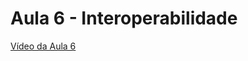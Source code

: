 # Aula 6 - Interoperabilidade

[Vídeo da Aula 6](https://www.youtube.com/live/GXHnlZnxMbI?si=e0pPZzf4MBid8V_O)